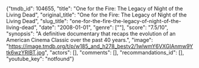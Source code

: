{"tmdb_id": 104655, "title": "One for the Fire: The Legacy of Night of the Living Dead", "original_title": "One for the Fire: The Legacy of Night of the Living Dead", "slug_title": "one-for-the-fire-the-legacy-of-night-of-the-living-dead", "date": "2008-01-01", "genre": [""], "score": "7.5/10", "synopsis": "A definitive documentary that recaps the evolution of an American Cinema Classic over the past 40 years.", "image": "https://image.tmdb.org/t/p/w185_and_h278_bestv2/1wlwmY6VXGIAnmw9Ytk6wzYRlBT.jpg", "actors": [], "comments": [], "recommandations_id": [], "youtube_key": "notfound"}